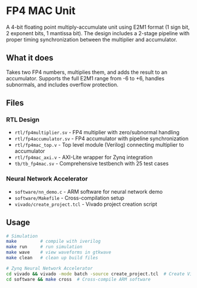 # FP4 MAC Unit

A 4-bit floating point multiply-accumulate unit using E2M1 format (1 sign bit, 2 exponent bits, 1 mantissa bit). The design includes a 2-stage pipeline with proper timing synchronization between the multiplier and accumulator.

## What it does

Takes two FP4 numbers, multiplies them, and adds the result to an accumulator. Supports the full E2M1 range from -6 to +6, handles subnormals, and includes overflow protection.

## Files

### RTL Design
- `rtl/fp4multiplier.sv` - FP4 multiplier with zero/subnormal handling
- `rtl/fp4accumulator.sv` - FP4 accumulator with pipeline synchronization  
- `rtl/fp4mac_top.v` - Top level module (Verilog) connecting multiplier to accumulator
- `rtl/fp4mac_axi.v` - AXI-Lite wrapper for Zynq integration
- `tb/tb_fp4mac.sv` - Comprehensive testbench with 25 test cases

### Neural Network Accelerator  
- `software/nn_demo.c` - ARM software for neural network demo
- `software/Makefile` - Cross-compilation setup
- `vivado/create_project.tcl` - Vivado project creation script

## Usage

```bash
# Simulation
make         # compile with iverilog
make run     # run simulation 
make wave    # view waveforms in gtkwave
make clean   # clean up build files

# Zynq Neural Network Accelerator
cd vivado && vivado -mode batch -source create_project.tcl  # Create Vivado project
cd software && make cross  # Cross-compile ARM software
